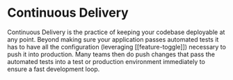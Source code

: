 # Continuous Delivery

Continuous Delivery is the practice of keeping your codebase deployable at any point. Beyond making sure your application passes automated tests it has to have all the configuration (leveraging [[feature-toggle]]) necessary to push it into production. Many teams then do push changes that pass the automated tests into a test or production environment immediately to ensure a fast development loop.
